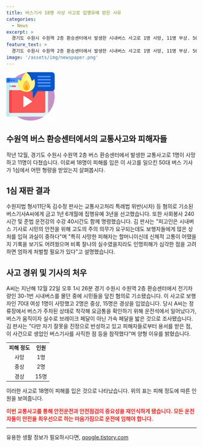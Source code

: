 ```yaml
---
title: 버스기사 18명 사상 사고로 집행유예 받은 사유
categories:
  - News
excerpt: >
  경기도 수원시 수원역 2층 환승센터에서 발생한 시내버스 사고로 1명 사망, 11명 부상. 50대 버스기사에게 1년 6개월 집행유예 선고. 버스가 움직이자 실수로 브레이크 대신 가속 페달을 밟은 것으로 조사됨. 김 판사는 과실 중하고 엄하게 처벌 필요성을 언급하며, 버스기사의 자기 잘못을 반성하고 피해자로부터 용서받은 점을 고려하여 양형 결정.
feature_text: >
  경기도 수원시 수원역 2층 환승센터에서 발생한 시내버스 사고로 1명 사망, 11명 부상. 50대 버스기사에게 1년 6개월 집행유예 선고. 버스가 움직이자 실수로 브레이크 대신 가속 페달을 밟은 것으로 조사됨. 김 판사는 과실 중하고 엄하게 처벌 필요성을 언급하며, 버스기사의 자기 잘못을 반성하고 피해자로부터 용서받은 점을 고려하여 양형 결정.
image: '/assets/img/newspaper.png'
---
```


<p><img src="/assets/img/news.png" alt="rentncar 속보" /></p>

<h2 data-ke-size="size26">수원역 버스 환승센터에서의 교통사고와 피해자들</h2>

<p data-ke-size="size16">작년 12월, 경기도 수원시 수원역 2층 버스 환승센터에서 발생한 교통사고로 1명이 사망하고 11명이 다쳤습니다. 이로써 18명이 피해를 입은 이 사고를 일으킨 50대 버스 기사가 1심에서 어떤 형량을 받았는지 살펴봅시다.</p>

<h2 data-ke-size="size26">1심 재판 결과</h2>

<p data-ke-size="size16">수원지법 형사11단독 김수정 판사는 교통사고처리 특례법 위반(시차) 등 혐의로 기소된 버스기사A씨에게 금고 1년 6개월에 집행유예 3년을 선고했습니다. 또한 사회봉사 240시간 및 준법 운전강의 수강 40시간도 함께 명령했습니다. 김 판사는 "피고인은 시내버스 기사로 시민의 안전을 위해 고도의 주의 의무가 요구되는데도 보행자들에게 많은 상처를 입혀 과실이 중하다"며 "특히 사망한 피해자는 할머니이신데 신체적 고통이 어땠을지 기록을 보기도 어려웠으며 비록 찰나의 실수였을지라도 인명피해가 심각한 점을 고려하면 엄하게 처벌할 필요가 있다"고 설명했습니다.</p>

<h2 data-ke-size="size26">사고 경위 및 기사의 처우</h2>

<p data-ke-size="size16">A씨는 지난해 12월 22일 오후 1시 26분 경기 수원시 수원역 2층 환승센터에서 전기차량인 30-1번 시내버스를 몰던 중에 시민들을 덮친 혐의로 기소됐습니다. 이 사고로 보행자인 70대 여성 1명이 사망했고 2명은 중상, 15명은 경상을 입었습니다. 당시 A씨는 정류장에서 버스가 주차된 상태로 착각해 요금통을 확인하기 위해 운전석에서 일어났다가, 버스가 움직이자 실수로 브레이크 페달이 아닌 가속 페달을 밟은 것으로 조사됐습니다. 김 판사는 "다만 자기 잘못을 진정으로 반성하고 있고 피해자들로부터 용서를 받은 점, 이 사건으로 생업인 버스기사를 사직한 점 등을 참작했다"며 양형 이유를 밝혔습니다.</p>

<table>
    <tr>
        <td style="text-align: center; height: 17px;"><b>피해 정도</b></td>
        <td style="text-align: center; height: 17px;"><b>인원</b></td>
    </tr>
    <tr>
        <td style="text-align: center; height: 17px;">사망</td>
        <td style="text-align: center; height: 17px;">1명</td>
    </tr>
    <tr>
        <td style="text-align: center; height: 17px;">중상</td>
        <td style="text-align: center; height: 17px;">2명</td>
    </tr>
    <tr>
        <td style="text-align: center; height: 17px;">경상</td>
        <td style="text-align: center; height: 17px;">15명</td>
    </tr>
</table>

<p data-ke-size="size16">이러한 사고로 18명이 피해를 입은 것으로 나타났습니다. 위의 표는 피해 정도에 따른 인원을 보여줍니다.</p>

<p><b><span style="color: #ee2323;">이번 교통사고를 통해 안전운전과 안전점검의 중요성을 재인식하게 됐습니다. 모든 운전자들이 안전을 최우선으로 하는 마음가짐으로 운전에 임해야 합니다.</span></b></p>

<hr>
유용한 생활 정보가 필요하시다면, <a href="https://qoogle.tistory.com" rel="dofollow">qoogle.tistory.com</a>


